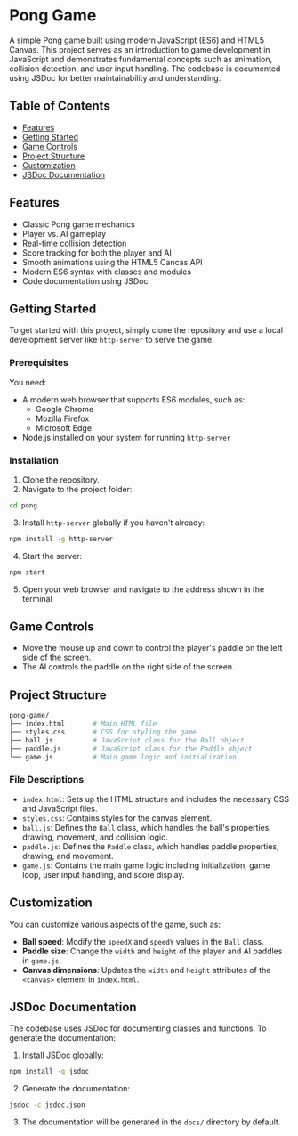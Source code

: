 # Pong Game

A simple Pong game built using modern JavaScript (ES6) and HTML5 Canvas. This project serves as an introduction to game development in JavaScript and demonstrates fundamental concepts such as animation, collision detection, and user input handling. The codebase is documented using JSDoc for better maintainability and understanding.

## Table of Contents
- [Features](#features)
- [Getting Started](#getting-started)
- [Game Controls](#game-controls)
- [Project Structure](#project-structure)
- [Customization](#customization)
- [JSDoc Documentation](#jsdoc-documentation)

## Features
- Classic Pong game mechanics
- Player vs. AI gameplay
- Real-time collision detection
- Score tracking for both the player and AI
- Smooth animations using the HTML5 Cancas API
- Modern ES6 syntax with classes and modules
- Code documentation using JSDoc

## Getting Started
To get started with this project, simply clone the repository and use a local development server like `http-server` to serve the game.

### Prerequisites
You need:
- A modern web browser that supports ES6 modules, such as:
  - Google Chrome
  - Mozilla Firefox
  - Microsoft Edge
- Node.js installed on your system for running `http-server`

### Installation
1. Clone the repository.
2. Navigate to the project folder:
  ```bash
  cd pong
  ```
3. Install `http-server` globally if you haven't already:
  ```bash
  npm install -g http-server
  ```
4. Start the server:
  ```bash
  npm start
  ```
5. Open your web browser and navigate to the address shown in the terminal

## Game Controls
- Move the mouse up and down to control the player's paddle on the left side of the screen.
- The AI controls the paddle on the right side of the screen.

## Project Structure
```bash
pong-game/
├── index.html       # Main HTML file
├── styles.css       # CSS for styling the game
├── ball.js          # JavaScript class for the Ball object
├── paddle.js        # JavaScript class for the Paddle object
└── game.js          # Main game logic and initialization
```

### File Descriptions
- `index.html`: Sets up the HTML structure and includes the necessary CSS and JavaScript files.
- `styles.css`: Contains styles for the canvas element.
- `ball.js`: Defines the `Ball` class, which handles the ball's properties, drawing, movement, and collision logic.
- `paddle.js`: Defines the `Paddle` class, which handles paddle properties, drawing, and movement.
- `game.js`: Contains the main game logic including initialization, game loop, user input handling, and score display.

## Customization
You can customize various aspects of the game, such as:
- **Ball speed**: Modify the `speedX` and `speedY` values in the `Ball` class.
- **Paddle size**: Change the `width` and `height` of the player and AI paddles in `game.js`.
- **Canvas dimensions**: Updates the `width` and `height` attributes of the `<canvas>` element in `index.html`.

## JSDoc Documentation
The codebase uses JSDoc for documenting classes and functions. To generate the documentation:
1. Install JSDoc globally:
  ```bash
  npm install -g jsdoc
  ```
2. Generate the documentation:
  ```bash
  jsdoc -c jsdoc.json
  ```
3. The documentation will be generated in the `docs/` directory by default.
